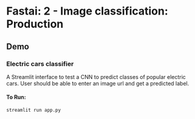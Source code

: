# Fastai: 2 - Image classification: Production
## Demo
### Electric cars classifier
A Streamlit interface to test a CNN to predict classes of popular electric cars.
User should be able to enter an image url and get a predicted label.

#### To Run:
```
streamlit run app.py
```
